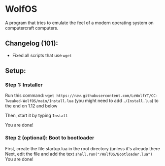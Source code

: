 # WolfOS
A program that tries to emulate the feel of a modern operating system on computercraft computers.

## Changelog (101):
- Fixed all scripts that use `wget`

## Setup:
### Step 1: Installer
Run this command: `wget https://raw.githubusercontent.com/LeWolfYT/CC-Tweaked-WolfOS/main/Install.lua` (you might need to add `./Install.lua`) to the end on 1.12 and below

Then, start it by typing `Install`

You are done!

### Step 2 (optional): Boot to bootloader
First, create the file startup.lua in the root directory (unless it's already there
Next, edit the file and add the text `shell.run("/WolfOS/Bootloader.lua")`
You are done!

